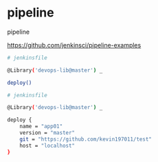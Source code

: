# pipeline

pipeline

https://github.com/jenkinsci/pipeline-examples

```bash
# jenkinsfile

@Library('devops-lib@master') _

deploy()

```

```bash
# jenkinsfile

@Library('devops-lib@master') _

deploy {
    name = "app01"
    version = "master"
    git = "https://github.com/kevin197011/test"
    host = "localhost"
}

```